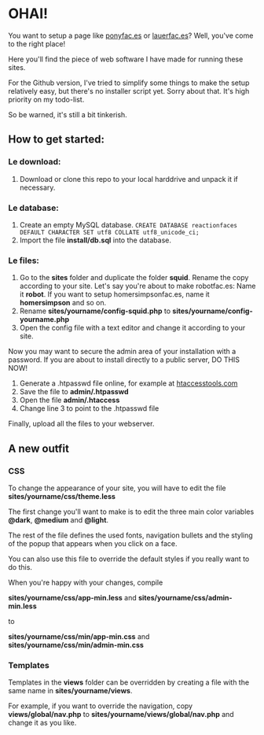 # OHAI!

You want to setup a page like [ponyfac.es](http://ponyfaces) or [lauerfac.es](http://lauerfac.es)? Well, you've come to the right place!

Here you'll find the piece of web software I have made for running these sites.

For the Github version, I've tried to simplify some things to make the setup relatively easy, but there's no installer script yet. Sorry about that. It's high priority on my todo-list.

So be warned, it's still a bit tinkerish.

## How to get started:

### Le download:
1. Download or clone this repo to your local harddrive and unpack it if necessary.

### Le database:
1. Create an empty MySQL database.
    `CREATE DATABASE reactionfaces DEFAULT CHARACTER SET utf8 COLLATE utf8_unicode_ci;`
2. Import the file **install/db.sql** into the database.

### Le files:
1. Go to the **sites** folder and duplicate the folder **squid**. Rename the copy according to your site. Let's say you're about to make robotfac.es: Name it **robot**. If you want to setup homersimpsonfac.es, name it **homersimpson** and so on.
2. Rename **sites/yourname/config-squid.php** to **sites/yourname/config-yourname.php**
3. Open the config file with a text editor and change it according to your site.

Now you may want to secure the admin area of your installation with a password. If you are about to install directly to a public server, DO THIS NOW!

1. Generate a .htpasswd file online, for example at [htaccesstools.com](http://www.htaccesstools.com/htpasswd-generator/)
2. Save the file to **admin/.htpasswd**
3. Open the file **admin/.htaccess**
4. Change line 3 to point to the .htpasswd file

Finally, upload all the files to your webserver.

## A new outfit

### CSS
To change the appearance of your site, you will have to edit the file **sites/yourname/css/theme.less**

The first change you'll want to make is to edit the three main color variables **@dark**, **@medium** and **@light**.

The rest of the file defines the used fonts, navigation bullets and the styling of the popup that appears when you click on a face.

You can also use this file to override the default styles if you really want to do this.

When you're happy with your changes, compile

**sites/yourname/css/app-min.less** and **sites/yourname/css/admin-min.less**

to

**sites/yourname/css/min/app-min.css** and **sites/yourname/css/min/admin-min.css**

### Templates
Templates in the **views** folder can be overridden by creating a file with the same name in **sites/yourname/views**.

For example, if you want to override the navigation, copy **views/global/nav.php** to **sites/yourname/views/global/nav.php** and change it as you like.

